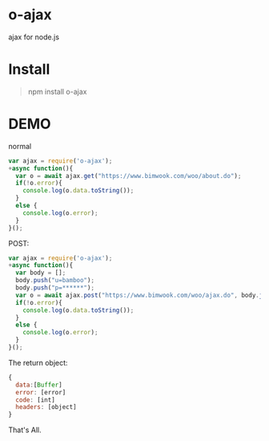 # o-ajax
ajax for node.js

# Install
> npm install o-ajax

# DEMO

normal
```javascript
var ajax = require('o-ajax');
+async function(){
  var o = await ajax.get("https://www.bimwook.com/woo/about.do");
  if(!o.error){
    console.log(o.data.toString());
  }
  else {
    console.log(o.error);
  }
}();
```

POST:
```javascript
var ajax = require('o-ajax');
+async function(){
  var body = [];
  body.push("u=bamboo");
  body.push("p=******");
  var o = await ajax.post("https://www.bimwook.com/woo/ajax.do", body.join("&"));
  if(!o.error){
    console.log(o.data.toString());
  }
  else {
    console.log(o.error);
  }
}();
```

The return object:
```javascript
{
  data:[Buffer]
  error: [error]
  code: [int]
  headers: [object]
}
```
That's All.
